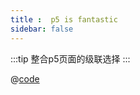 ```yaml
---
title :  p5 is fantastic
sidebar: false
---
```

<ClientOnly>
<p5></p5>
</ClientOnly>

:::tip 整合p5页面的级联选择
:::

@[code](../../components/fantastic/p5.vue)
